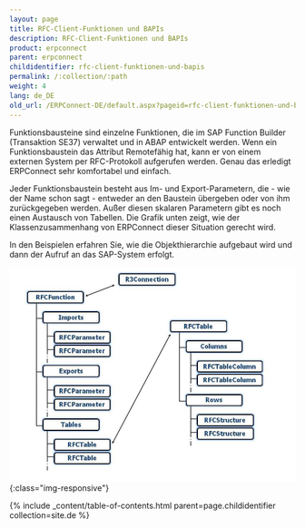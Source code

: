 ```yaml
---
layout: page
title: RFC-Client-Funktionen und BAPIs
description: RFC-Client-Funktionen und BAPIs
product: erpconnect
parent: erpconnect
childidentifier: rfc-client-funktionen-und-bapis
permalink: /:collection/:path
weight: 4
lang: de_DE
old_url: /ERPConnect-DE/default.aspx?pageid=rfc-client-funktionen-und-bapis
---
```


Funktionsbausteine sind einzelne Funktionen, die im SAP Function Builder (Transaktion SE37) verwaltet und in ABAP entwickelt werden. Wenn ein Funktionsbaustein das Attribut Remotefähig hat, kann er von einem externen System per RFC-Protokoll aufgerufen werden. Genau das erledigt ERPConnect sehr komfortabel und einfach. 

Jeder Funktionsbaustein besteht aus Im- und Export-Parametern, die - wie der Name schon sagt - entweder an den Baustein übergeben oder von ihm zurückgegeben werden. Außer diesen skalaren Parametern gibt es noch einen Austausch von Tabellen. Die Grafik unten zeigt, wie der Klassenzusammenhang von ERPConnect dieser Situation gerecht wird.

In den Beispielen erfahren Sie, wie die Objekthierarchie aufgebaut wird und dann der Aufruf an das SAP-System erfolgt. 


![ERPConnect-Client-Function-Architecture](/img/content/ERPConnect-Client-Function-Architecture.png){:class="img-responsive"}

{% include _content/table-of-contents.html parent=page.childidentifier collection=site.de %}
